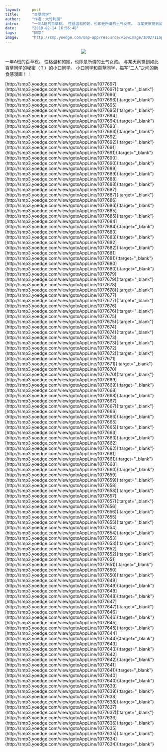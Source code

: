 ```yaml
---
layout:     post
title:      "百草同学"
author:     "作者：大竹利朋"
intro:      "一年A班的百草稔。 性格温和的她，也即是所谓的土气女孩。 与某天察觉到如此百草同学的秘密（？）的小口同学。 小口同学和百草同学，描写“二人”之间的新食感漫画！！"
date:       "2018-02-14 16:56:48"
tags:       "同学"
image:      "http://smp.yoedge.com/smp-app/resource/viewImage/1002711appline.png"
---
```

<div style="text-align: center">
<p><img src="http://smp.yoedge.com/smp-app/resource/viewImage/1002711appline.png"/></p>
</div>
<p class="post-meta">
<span>一年A班的百草稔。 性格温和的她，也即是所谓的土气女孩。 与某天察觉到如此百草同学的秘密（？）的小口同学。 小口同学和百草同学，描写“二人”之间的新食感漫画！！</span>
</p>
[http://smp3.yoedge.com/view/gotoAppLine/1077697](http://smp3.yoedge.com/view/gotoAppLine/1077697){:target="_blank"}
[http://smp3.yoedge.com/view/gotoAppLine/1077696](http://smp3.yoedge.com/view/gotoAppLine/1077696){:target="_blank"}
[http://smp3.yoedge.com/view/gotoAppLine/1077695](http://smp3.yoedge.com/view/gotoAppLine/1077695){:target="_blank"}
[http://smp3.yoedge.com/view/gotoAppLine/1077694](http://smp3.yoedge.com/view/gotoAppLine/1077694){:target="_blank"}
[http://smp3.yoedge.com/view/gotoAppLine/1077693](http://smp3.yoedge.com/view/gotoAppLine/1077693){:target="_blank"}
[http://smp3.yoedge.com/view/gotoAppLine/1077692](http://smp3.yoedge.com/view/gotoAppLine/1077692){:target="_blank"}
[http://smp3.yoedge.com/view/gotoAppLine/1077691](http://smp3.yoedge.com/view/gotoAppLine/1077691){:target="_blank"}
[http://smp3.yoedge.com/view/gotoAppLine/1077690](http://smp3.yoedge.com/view/gotoAppLine/1077690){:target="_blank"}
[http://smp3.yoedge.com/view/gotoAppLine/1077689](http://smp3.yoedge.com/view/gotoAppLine/1077689){:target="_blank"}
[http://smp3.yoedge.com/view/gotoAppLine/1077688](http://smp3.yoedge.com/view/gotoAppLine/1077688){:target="_blank"}
[http://smp3.yoedge.com/view/gotoAppLine/1077687](http://smp3.yoedge.com/view/gotoAppLine/1077687){:target="_blank"}
[http://smp3.yoedge.com/view/gotoAppLine/1077686](http://smp3.yoedge.com/view/gotoAppLine/1077686){:target="_blank"}
[http://smp3.yoedge.com/view/gotoAppLine/1077685](http://smp3.yoedge.com/view/gotoAppLine/1077685){:target="_blank"}
[http://smp3.yoedge.com/view/gotoAppLine/1077684](http://smp3.yoedge.com/view/gotoAppLine/1077684){:target="_blank"}
[http://smp3.yoedge.com/view/gotoAppLine/1077683](http://smp3.yoedge.com/view/gotoAppLine/1077683){:target="_blank"}
[http://smp3.yoedge.com/view/gotoAppLine/1077682](http://smp3.yoedge.com/view/gotoAppLine/1077682){:target="_blank"}
[http://smp3.yoedge.com/view/gotoAppLine/1077681](http://smp3.yoedge.com/view/gotoAppLine/1077681){:target="_blank"}
[http://smp3.yoedge.com/view/gotoAppLine/1077680](http://smp3.yoedge.com/view/gotoAppLine/1077680){:target="_blank"}
[http://smp3.yoedge.com/view/gotoAppLine/1077679](http://smp3.yoedge.com/view/gotoAppLine/1077679){:target="_blank"}
[http://smp3.yoedge.com/view/gotoAppLine/1077678](http://smp3.yoedge.com/view/gotoAppLine/1077678){:target="_blank"}
[http://smp3.yoedge.com/view/gotoAppLine/1077677](http://smp3.yoedge.com/view/gotoAppLine/1077677){:target="_blank"}
[http://smp3.yoedge.com/view/gotoAppLine/1077676](http://smp3.yoedge.com/view/gotoAppLine/1077676){:target="_blank"}
[http://smp3.yoedge.com/view/gotoAppLine/1077675](http://smp3.yoedge.com/view/gotoAppLine/1077675){:target="_blank"}
[http://smp3.yoedge.com/view/gotoAppLine/1077674](http://smp3.yoedge.com/view/gotoAppLine/1077674){:target="_blank"}
[http://smp3.yoedge.com/view/gotoAppLine/1077673](http://smp3.yoedge.com/view/gotoAppLine/1077673){:target="_blank"}
[http://smp3.yoedge.com/view/gotoAppLine/1077672](http://smp3.yoedge.com/view/gotoAppLine/1077672){:target="_blank"}
[http://smp3.yoedge.com/view/gotoAppLine/1077671](http://smp3.yoedge.com/view/gotoAppLine/1077671){:target="_blank"}
[http://smp3.yoedge.com/view/gotoAppLine/1077670](http://smp3.yoedge.com/view/gotoAppLine/1077670){:target="_blank"}
[http://smp3.yoedge.com/view/gotoAppLine/1077669](http://smp3.yoedge.com/view/gotoAppLine/1077669){:target="_blank"}
[http://smp3.yoedge.com/view/gotoAppLine/1077668](http://smp3.yoedge.com/view/gotoAppLine/1077668){:target="_blank"}
[http://smp3.yoedge.com/view/gotoAppLine/1077667](http://smp3.yoedge.com/view/gotoAppLine/1077667){:target="_blank"}
[http://smp3.yoedge.com/view/gotoAppLine/1077666](http://smp3.yoedge.com/view/gotoAppLine/1077666){:target="_blank"}
[http://smp3.yoedge.com/view/gotoAppLine/1077665](http://smp3.yoedge.com/view/gotoAppLine/1077665){:target="_blank"}
[http://smp3.yoedge.com/view/gotoAppLine/1077663](http://smp3.yoedge.com/view/gotoAppLine/1077663){:target="_blank"}
[http://smp3.yoedge.com/view/gotoAppLine/1077662](http://smp3.yoedge.com/view/gotoAppLine/1077662){:target="_blank"}
[http://smp3.yoedge.com/view/gotoAppLine/1077661](http://smp3.yoedge.com/view/gotoAppLine/1077661){:target="_blank"}
[http://smp3.yoedge.com/view/gotoAppLine/1077660](http://smp3.yoedge.com/view/gotoAppLine/1077660){:target="_blank"}
[http://smp3.yoedge.com/view/gotoAppLine/1077659](http://smp3.yoedge.com/view/gotoAppLine/1077659){:target="_blank"}
[http://smp3.yoedge.com/view/gotoAppLine/1077658](http://smp3.yoedge.com/view/gotoAppLine/1077658){:target="_blank"}
[http://smp3.yoedge.com/view/gotoAppLine/1077657](http://smp3.yoedge.com/view/gotoAppLine/1077657){:target="_blank"}
[http://smp3.yoedge.com/view/gotoAppLine/1077656](http://smp3.yoedge.com/view/gotoAppLine/1077656){:target="_blank"}
[http://smp3.yoedge.com/view/gotoAppLine/1077655](http://smp3.yoedge.com/view/gotoAppLine/1077655){:target="_blank"}
[http://smp3.yoedge.com/view/gotoAppLine/1077654](http://smp3.yoedge.com/view/gotoAppLine/1077654){:target="_blank"}
[http://smp3.yoedge.com/view/gotoAppLine/1077653](http://smp3.yoedge.com/view/gotoAppLine/1077653){:target="_blank"}
[http://smp3.yoedge.com/view/gotoAppLine/1077652](http://smp3.yoedge.com/view/gotoAppLine/1077652){:target="_blank"}
[http://smp3.yoedge.com/view/gotoAppLine/1077651](http://smp3.yoedge.com/view/gotoAppLine/1077651){:target="_blank"}
[http://smp3.yoedge.com/view/gotoAppLine/1077650](http://smp3.yoedge.com/view/gotoAppLine/1077650){:target="_blank"}
[http://smp3.yoedge.com/view/gotoAppLine/1077649](http://smp3.yoedge.com/view/gotoAppLine/1077649){:target="_blank"}
[http://smp3.yoedge.com/view/gotoAppLine/1077648](http://smp3.yoedge.com/view/gotoAppLine/1077648){:target="_blank"}
[http://smp3.yoedge.com/view/gotoAppLine/1077647](http://smp3.yoedge.com/view/gotoAppLine/1077647){:target="_blank"}
[http://smp3.yoedge.com/view/gotoAppLine/1077646](http://smp3.yoedge.com/view/gotoAppLine/1077646){:target="_blank"}
[http://smp3.yoedge.com/view/gotoAppLine/1077645](http://smp3.yoedge.com/view/gotoAppLine/1077645){:target="_blank"}
[http://smp3.yoedge.com/view/gotoAppLine/1077644](http://smp3.yoedge.com/view/gotoAppLine/1077644){:target="_blank"}
[http://smp3.yoedge.com/view/gotoAppLine/1077643](http://smp3.yoedge.com/view/gotoAppLine/1077643){:target="_blank"}
[http://smp3.yoedge.com/view/gotoAppLine/1077642](http://smp3.yoedge.com/view/gotoAppLine/1077642){:target="_blank"}
[http://smp3.yoedge.com/view/gotoAppLine/1077641](http://smp3.yoedge.com/view/gotoAppLine/1077641){:target="_blank"}
[http://smp3.yoedge.com/view/gotoAppLine/1077640](http://smp3.yoedge.com/view/gotoAppLine/1077640){:target="_blank"}
[http://smp3.yoedge.com/view/gotoAppLine/1077639](http://smp3.yoedge.com/view/gotoAppLine/1077639){:target="_blank"}
[http://smp3.yoedge.com/view/gotoAppLine/1077638](http://smp3.yoedge.com/view/gotoAppLine/1077638){:target="_blank"}
[http://smp3.yoedge.com/view/gotoAppLine/1077637](http://smp3.yoedge.com/view/gotoAppLine/1077637){:target="_blank"}
[http://smp3.yoedge.com/view/gotoAppLine/1077636](http://smp3.yoedge.com/view/gotoAppLine/1077636){:target="_blank"}
[http://smp3.yoedge.com/view/gotoAppLine/1077635](http://smp3.yoedge.com/view/gotoAppLine/1077635){:target="_blank"}
[http://smp3.yoedge.com/view/gotoAppLine/1077634](http://smp3.yoedge.com/view/gotoAppLine/1077634){:target="_blank"}


